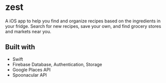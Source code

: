 # zest
A iOS app to help you find and organize recipes based on the ingredients in your fridge. Search for new recipes, save your own, and find grocery stores and markets near you.

## Built with
- Swift
- Firebase Database, Authentication, Storage
- Google Places API
- Spoonacular API

